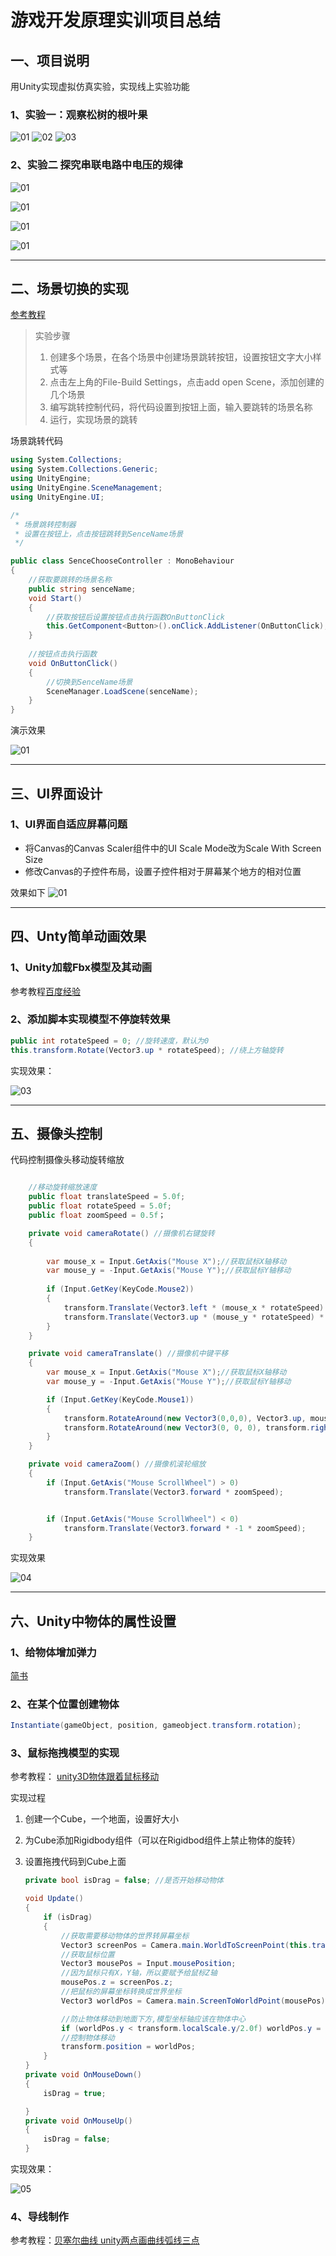 # 游戏开发原理实训项目总结



## 一、项目说明

用Unity实现虚拟仿真实验，实现线上实验功能

### 1、实验一：观察松树的根叶果
![01](ReadMeImage/image/01.png)
![02](ReadMeImage/image/02.png)
![03](ReadMeImage/image/03.png)

### 2、实验二 探究串联电路中电压的规律

![01](ReadMeImage/image/04.png)

![01](ReadMeImage/image/05.png)

![01](ReadMeImage/image/06.png)

![01](ReadMeImage/image/07.png)

---






## 二、场景切换的实现

[参考教程](https://blog.csdn.net/yaoning6768/article/details/88083530)

> 实验步骤
>
> 1. 创建多个场景，在各个场景中创建场景跳转按钮，设置按钮文字大小样式等
> 2. 点击左上角的File-Build Settings，点击add open Scene，添加创建的几个场景
> 3. 编写跳转控制代码，将代码设置到按钮上面，输入要跳转的场景名称
> 4. 运行，实现场景的跳转



场景跳转代码

```c#
using System.Collections;
using System.Collections.Generic;
using UnityEngine;
using UnityEngine.SceneManagement;
using UnityEngine.UI;

/*
 * 场景跳转控制器
 * 设置在按钮上，点击按钮跳转到SenceName场景
 */

public class SenceChooseController : MonoBehaviour
{
    //获取要跳转的场景名称
    public string senceName;
    void Start()
    {
        //获取按钮后设置按钮点击执行函数OnButtonClick
        this.GetComponent<Button>().onClick.AddListener(OnButtonClick);
    }
    
    //按钮点击执行函数
    void OnButtonClick()
    {
        //切换到SenceName场景
        SceneManager.LoadScene(senceName);
    }
}

```

演示效果

![01](ReadMeImage/gif/01.gif)



---



## 三、UI界面设计

### 1、UI界面自适应屏幕问题

- 将Canvas的Canvas Scaler组件中的UI Scale Mode改为Scale With Screen Size
- 修改Canvas的子控件布局，设置子控件相对于屏幕某个地方的相对位置

效果如下
![01](ReadMeImage/gif/02.gif)



---

## 四、Unty简单动画效果

### 1、Unity加载Fbx模型及其动画

参考教程[百度经验](https://jingyan.baidu.com/article/63f23628c043b24209ab3d04.html)

### 2、添加脚本实现模型不停旋转效果

```c#
public int rotateSpeed = 0; //旋转速度，默认为0
this.transform.Rotate(Vector3.up * rotateSpeed); //绕上方轴旋转
```

实现效果：

![03](ReadMeImage/gif/03.gif)







----





## 五、摄像头控制

代码控制摄像头移动旋转缩放

```c#

    //移动旋转缩放速度
    public float translateSpeed = 5.0f;
    public float rotateSpeed = 5.0f;
    public float zoomSpeed = 0.5f；

    private void cameraRotate() //摄像机右键旋转
    {
       
        var mouse_x = Input.GetAxis("Mouse X");//获取鼠标X轴移动
        var mouse_y = -Input.GetAxis("Mouse Y");//获取鼠标Y轴移动
      
        if (Input.GetKey(KeyCode.Mouse2))
        {
            transform.Translate(Vector3.left * (mouse_x * rotateSpeed) * Time.deltaTime);
            transform.Translate(Vector3.up * (mouse_y * rotateSpeed) * Time.deltaTime);
        }
    }

    private void cameraTranslate() //摄像机中键平移
    {
        var mouse_x = Input.GetAxis("Mouse X");//获取鼠标X轴移动
        var mouse_y = -Input.GetAxis("Mouse Y");//获取鼠标Y轴移动

        if (Input.GetKey(KeyCode.Mouse1))
        {
            transform.RotateAround(new Vector3(0,0,0), Vector3.up, mouse_x * translateSpeed);
            transform.RotateAround(new Vector3(0, 0, 0), transform.right, mouse_y * translateSpeed);
        }
    }

    private void cameraZoom() //摄像机滚轮缩放
    {
        if (Input.GetAxis("Mouse ScrollWheel") > 0)
            transform.Translate(Vector3.forward * zoomSpeed);


        if (Input.GetAxis("Mouse ScrollWheel") < 0)
            transform.Translate(Vector3.forward * -1 * zoomSpeed);
    }
```



实现效果

![04](ReadMeImage/gif/04.gif)





---

## 六、Unity中物体的属性设置

### 1、给物体增加弹力 
 [简书](https://www.jianshu.com/p/5bf073d20298)

### 2、在某个位置创建物体

```c#
Instantiate(gameObject, position, gameobject.transform.rotation); 
```

### 3、鼠标拖拽模型的实现

参考教程： [unity3D物体跟着鼠标移动](https://blog.csdn.net/qq_34735841/article/details/101012513)

实现过程

1. 创建一个Cube，一个地面，设置好大小

2. 为Cube添加Rigidbody组件（可以在Rigidbod组件上禁止物体的旋转）

3. 设置拖拽代码到Cube上面

   ```C#
   private bool isDrag = false; //是否开始移动物体
   
   void Update()
   {
       if (isDrag)
       {
           //获取需要移动物体的世界转屏幕坐标
           Vector3 screenPos = Camera.main.WorldToScreenPoint(this.transform.position);
           //获取鼠标位置
           Vector3 mousePos = Input.mousePosition;
           //因为鼠标只有X，Y轴，所以要赋予给鼠标Z轴
           mousePos.z = screenPos.z;
           //把鼠标的屏幕坐标转换成世界坐标
           Vector3 worldPos = Camera.main.ScreenToWorldPoint(mousePos);
   
           //防止物体移动到地面下方,模型坐标轴应该在物体中心
           if (worldPos.y < transform.localScale.y/2.0f) worldPos.y = transform.localScale.y / 2.0f;
           //控制物体移动
           transform.position = worldPos;
       }
   }
   private void OnMouseDown()
   {
       isDrag = true;
   
   }
   private void OnMouseUp()
   {
       isDrag = false;
   }
   ```

   

实现效果：

![05](ReadMeImage/gif/05.gif)



### 4、导线制作

参考教程：[贝塞尔曲线 unity两点画曲线弧线三点](https://blog.csdn.net/xiehailiang_/article/details/105798986)